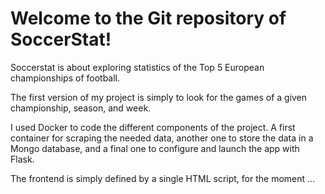<h1>Welcome to the Git repository of SoccerStat!</h1>

Soccerstat is about exploring statistics of the Top 5 European championships of football. 

The first version of my project is simply to look for the games of a given championship, season, and week.

I used Docker to code the different components of the project. A first container for scraping the needed data, another one to store the data in a Mongo database, and a final one to configure and launch the app with Flask. 

The frontend is simply defined by a single HTML script, for the moment ...
